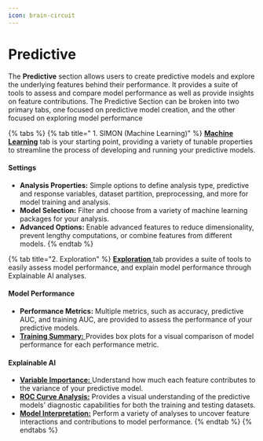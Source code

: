 ```yaml
---
icon: brain-circuit
---
```


# Predictive

The **Predictive** section allows users to create predictive models and explore the underlying features behind their performance. It provides a suite of tools to assess and compare model performance as well as provide insights on feature contributions. The Predictive Section can be broken into two primary tabs, one focused on predictive model creation, and the other focused on exploring model performance

{% tabs %}
{% tab title=" 1. SIMON (Machine Learning)" %}
[**Machine Learning**](simon/) tab is your starting point, providing a variety of tunable properties to streamline the process of developing and running your predictive models.

#### Settings

* **Analysis Properties:** Simple options to define analysis type, predictive and response variables, dataset partition, preprocessing, and more for model training and analysis.
* **Model Selection:** Filter and choose from a variety of machine learning packages for your analysis.
* **Advanced Options:** Enable advanced features to reduce dimensionality, prevent lengthy computations, or combine features from different models.
{% endtab %}

{% tab title="2. Exploration" %}
[**Exploration** ](exploration/)tab provides a suite of tools to easily assess model performance, and explain model performance through Explainable AI analyses.

#### Model Performance

* **Performance Metrics:** Multiple metrics, such as accuracy, predictive AUC, and training AUC, are provided to assess the performance of your predictive models.
* [**Training Summary:** ](exploration/training-summary.md)Provides box plots for a visual comparison of model performance for each performance metric.

#### Explainable AI

* [**Variable Importance:** ](exploration/variable-importance.md)Understand how much each feature contributes to the variance of your predictive model.
* [**ROC Curve Analysis:**](exploration/roc-curve-analysis.md) Provides a visual understanding of the predictive models' diagnostic capabilities for both the training and testing datasets.
* [**Model Interpretation:**](exploration/model-interpretation.md) Perform a variety of analyses to uncover feature interactions and contributions to model performance.
{% endtab %}
{% endtabs %}
